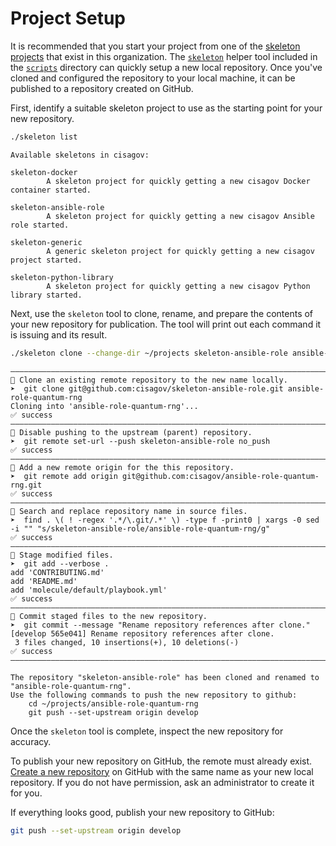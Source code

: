 # Project Setup

It is recommended that you start your project from one of the
[skeleton projects](https://github.com/search?q=org%3Acisagov+topic%3Askeleton)
that exist in this organization.  The [`skeleton`](/scripts/skeleton)
helper tool included in the [`scripts`](/scripts) directory can quickly setup
a new local repository.  Once you've cloned and configured the repository
to your local machine, it can be published to a repository created on GitHub.

First, identify a suitable skeleton project to use as the starting point
for your new repository.

```bash
./skeleton list
```

```text
Available skeletons in cisagov:

skeleton-docker
        A skeleton project for quickly getting a new cisagov Docker container started.

skeleton-ansible-role
        A skeleton project for quickly getting a new cisagov Ansible role started.

skeleton-generic
        A generic skeleton project for quickly getting a new cisagov project started.

skeleton-python-library
        A skeleton project for quickly getting a new cisagov Python library started.

```

Next, use the `skeleton` tool to clone, rename, and prepare the contents of your
new repository for publication.  The tool will print out each command it is
issuing and its result.

```bash
./skeleton clone --change-dir ~/projects skeleton-ansible-role ansible-role-quantum-rng
```

```text
――――――――――――――――――――――――――――――――――――――――――――――――――――――――――――――――――――――――――――――――
💬 Clone an existing remote repository to the new name locally.
➤  git clone git@github.com:cisagov/skeleton-ansible-role.git ansible-role-quantum-rng
Cloning into 'ansible-role-quantum-rng'...
✅ success
――――――――――――――――――――――――――――――――――――――――――――――――――――――――――――――――――――――――――――――――
💬 Disable pushing to the upstream (parent) repository.
➤  git remote set-url --push skeleton-ansible-role no_push
✅ success
――――――――――――――――――――――――――――――――――――――――――――――――――――――――――――――――――――――――――――――――
💬 Add a new remote origin for the this repository.
➤  git remote add origin git@github.com:cisagov/ansible-role-quantum-rng.git
✅ success
――――――――――――――――――――――――――――――――――――――――――――――――――――――――――――――――――――――――――――――――
💬 Search and replace repository name in source files.
➤  find . \( ! -regex '.*/\.git/.*' \) -type f -print0 | xargs -0 sed -i "" "s/skeleton-ansible-role/ansible-role-quantum-rng/g"
✅ success
――――――――――――――――――――――――――――――――――――――――――――――――――――――――――――――――――――――――――――――――
💬 Stage modified files.
➤  git add --verbose .
add 'CONTRIBUTING.md'
add 'README.md'
add 'molecule/default/playbook.yml'
✅ success
――――――――――――――――――――――――――――――――――――――――――――――――――――――――――――――――――――――――――――――――
💬 Commit staged files to the new repository.
➤  git commit --message "Rename repository references after clone."
[develop 565e041] Rename repository references after clone.
 3 files changed, 10 insertions(+), 10 deletions(-)
✅ success
――――――――――――――――――――――――――――――――――――――――――――――――――――――――――――――――――――――――――――――――

The repository "skeleton-ansible-role" has been cloned and renamed to "ansible-role-quantum-rng".
Use the following commands to push the new repository to github:
    cd ~/projects/ansible-role-quantum-rng
    git push --set-upstream origin develop
```

Once the `skeleton` tool is complete, inspect the new repository for accuracy.

To publish your new repository on GitHub, the remote must already exist.
[Create a new repository](https://github.com/organizations/cisagov/repositories/new)
on GitHub with the same name as your new local repository.  If you do not
have permission, ask an administrator to create it for you.

If everything looks good, publish your new repository to GitHub:

```bash
git push --set-upstream origin develop
```
